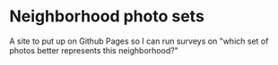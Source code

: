 # Neighborhood photo sets

A site to put up on Github Pages so I can run surveys on "which set of photos better represents this neighborhood?"

